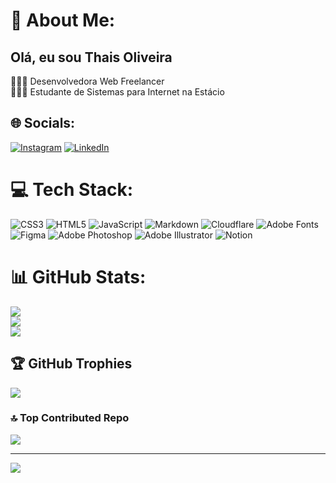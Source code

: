 # 💫 About Me:
## Olá, eu sou Thais Oliveira

👩🏻‍💻 Desenvolvedora Web Freelancer<br>👩🏻‍🎓 Estudante de Sistemas para Internet na Estácio<br>


## 🌐 Socials:
[![Instagram](https://img.shields.io/badge/Instagram-%23E4405F.svg?logo=Instagram&logoColor=white)](https://instagram.com/taoliveira82) [![LinkedIn](https://img.shields.io/badge/LinkedIn-%230077B5.svg?logo=linkedin&logoColor=white)](https://linkedin.com/in/thais-a-oliveira) 

# 💻 Tech Stack:
![CSS3](https://img.shields.io/badge/css3-%231572B6.svg?style=for-the-badge&logo=css3&logoColor=white) ![HTML5](https://img.shields.io/badge/html5-%23E34F26.svg?style=for-the-badge&logo=html5&logoColor=white) ![JavaScript](https://img.shields.io/badge/javascript-%23323330.svg?style=for-the-badge&logo=javascript&logoColor=%23F7DF1E) ![Markdown](https://img.shields.io/badge/markdown-%23000000.svg?style=for-the-badge&logo=markdown&logoColor=white) ![Cloudflare](https://img.shields.io/badge/Cloudflare-F38020?style=for-the-badge&logo=Cloudflare&logoColor=white) ![Adobe Fonts](https://img.shields.io/badge/Adobe%20Fonts-000B1D.svg?style=for-the-badge&logo=Adobe%20Fonts&logoColor=white) ![Figma](https://img.shields.io/badge/figma-%23F24E1E.svg?style=for-the-badge&logo=figma&logoColor=white) ![Adobe Photoshop](https://img.shields.io/badge/adobe%20photoshop-%2331A8FF.svg?style=for-the-badge&logo=adobe%20photoshop&logoColor=white) ![Adobe Illustrator](https://img.shields.io/badge/adobe%20illustrator-%23FF9A00.svg?style=for-the-badge&logo=adobe%20illustrator&logoColor=white) ![Notion](https://img.shields.io/badge/Notion-%23000000.svg?style=for-the-badge&logo=notion&logoColor=white)
# 📊 GitHub Stats:
![](https://github-readme-stats.vercel.app/api?username=taoliveiradev&theme=dracula&hide_border=false&include_all_commits=true&count_private=true)<br/>
![](https://github-readme-streak-stats.herokuapp.com/?user=taoliveiradev&theme=dracula&hide_border=false)<br/>
![](https://github-readme-stats.vercel.app/api/top-langs/?username=taoliveiradev&theme=dracula&hide_border=false&include_all_commits=true&count_private=true&layout=compact)

## 🏆 GitHub Trophies
![](https://github-profile-trophy.vercel.app/?username=taoliveiradev&theme=dracula&no-frame=false&no-bg=false&margin-w=4)

### 🔝 Top Contributed Repo
![](https://github-contributor-stats.vercel.app/api?username=taoliveiradev&limit=5&theme=dark&combine_all_yearly_contributions=true)

---
[![](https://visitcount.itsvg.in/api?id=taoliveiradev&icon=6&color=10)](https://visitcount.itsvg.in)
